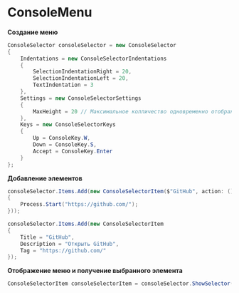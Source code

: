 # ConsoleMenu

**Создание меню**
```csharp
ConsoleSelector consoleSelector = new ConsoleSelector
{
    Indentations = new ConsoleSelectorIndentations
    {
        SelectionIndentationRight = 20,
        SelectionIndentationLeft = 20,
        TextIndentation = 3
    },
    Settings = new ConsoleSelectorSettings
    {
        MaxHeight = 20 // Максимальное колличество одновременно отображаемых элементов на экране. (По умолчанию ображаются все элементы сразу)
    },
    Keys = new ConsoleSelectorKeys 
    {
        Up = ConsoleKey.W,
        Down = ConsoleKey.S,
        Accept = ConsoleKey.Enter
    }
};
```


**Добавление элементов**
```csharp
consoleSelector.Items.Add(new ConsoleSelectorItem($"GitHub", action: () =>
{
    Process.Start("https://github.com/");
}));
```
```csharp
consoleSelector.Items.Add(new ConsoleSelectorItem 
{
    Title = "GitHub",
    Description = "Открыть GitHub",
    Tag = "https://github.com/"
});
```


**Отображение меню и получение выбранного элемента**
```csharp
ConsoleSelectorItem consoleSelectorItem = consoleSelector.ShowSelector();
```
